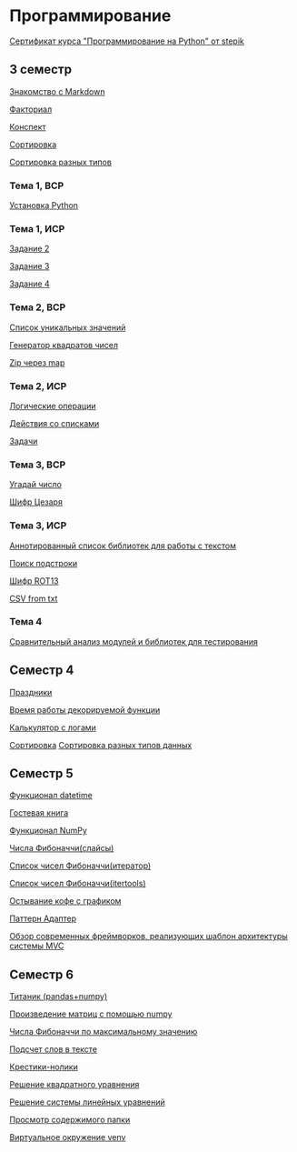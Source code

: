 # Программирование

[Сертификат курса "Программирование на Python" от stepik](https://stepik.org/cert/380671)

## 3 семестр
[Знакомство с Markdown](https://github.com/DementedJim/Markdown)

[Факториал](https://github.com/DementedJim/programming/blob/master/3%20семестр/Факториал.py)

[Конспект](https://github.com/DementedJim/22-11-2018)

[Сортировка](https://github.com/DementedJim/18-10-2018-Python)

[Сортировка разных типов](https://github.com/DementedJim/programming/blob/master/3%20семестр/Сортировка.py)
### Тема 1, ВСР
[Установка Python](https://github.com/DementedJim/programming/blob/master/3%20семестр/Тема%201/Установка%20Python%20на%20Windows.pdf)
### Тема 1, ИСР
[Задание 2](https://github.com/DementedJim/programming/blob/master/3%20семестр/Тема%201/ИСР/Задание%202.py)

[Задание 3](https://github.com/DementedJim/programming/blob/master/3%20семестр/Тема%201/ИСР/Задание%203.py)

[Задание 4](https://github.com/DementedJim/programming/blob/master/3%20семестр/Тема%201/ИСР/Задание%204.py)

### Тема 2, ВСР
[Список уникальных значений](https://github.com/DementedJim/programming/blob/master/3%20семестр/Тема%202/ВСР/Список%20уникальных%20значений.py)

[Генератор квадратов чисел](https://github.com/DementedJim/programming/blob/master/3%20семестр/Тема%202/ВСР/Генератор%20квадратов.py)

[Zip через map](https://github.com/DementedJim/programming/blob/master/3%20семестр/Тема%202/ВСР/ZipMap.py)

### Тема 2, ИСР
[Логические операции](https://github.com/DementedJim/programming/blob/master/3%20семестр/Тема%202/ИСР/Задание%201%2B2.py)

[Действия со списками](https://github.com/DementedJim/programming/blob/master/3%20семестр/Тема%202/ИСР/Задание%203.py)

[Задачи](https://github.com/DementedJim/programming/blob/master/3%20семестр/Тема%202/ИСР/Задание%204.py)

### Тема 3, ВСР
[Угадай число](https://github.com/DementedJim/programming/blob/master/3%20семестр/Тема%203/ВСР/Угадай%20число.py)

[Шифр Цезаря](https://github.com/DementedJim/programming/blob/master/3%20семестр/Тема%203/ВСР/Шифр%20Цезаря.py)

### Тема 3, ИСР
[Аннотированный список библиотек для работы с текстом](https://github.com/DementedJim/programming/blob/master/3%20семестр/Тема%203/ИСР/Аннотированный%20список%20библиотек%20для%20работы%20с%20текстом.pdf)

[Поиск подстроки](https://github.com/DementedJim/programming/blob/master/3%20семестр/Тема%203/ИСР/Поиск%20подстроки.py)

[Шифр ROT13](https://github.com/DementedJim/programming/blob/master/3%20семестр/Тема%203/ИСР/rot13.py)

[CSV from txt](https://github.com/DementedJim/programming/blob/master/3%20семестр/Тема%203/ИСР/CSV%20creator.py)

### Тема 4
[Сравнительный анализ модулей и библиотек для тестирования](https://github.com/DementedJim/programming/blob/master/3%20семестр/Тема%204/Сравнительный%20анализ%20модулей%20и%20библиотек%20для%20тестирования.pdf)

## Семестр 4
[Праздники](https://github.com/DementedJim/programming/blob/master/4%20семестр/Праздники.py)

[Время работы декорируемой функции](https://github.com/DementedJim/programming/blob/master/4%20семестр/Время%20выполнения.py)

[Калькулятор с логами](https://github.com/DementedJim/programming/blob/master/4%20семестр/logcalc.py)


[Сортировка](https://github.com/DementedJim/programming/blob/master/4%20семестр/Сортировка.py)
[Сортировка разных типов данных](https://github.com/DementedJim/programming/blob/master/4%20семестр/Сортировка%20разных%20типов%20данных.py)

## Семестр 5
[Функционал datetime](https://github.com/DementedJim/programming/blob/master/5%20семестр/datetime.md)

[Гостевая книга](https://github.com/DementedJim/programming/tree/master/5%20семестр/Гостевая%20книга)

[Функционал NumPy](https://github.com/DementedJim/programming/tree/master/5%20семестр/numpy)

[Числа Фибоначчи(слайсы)](https://github.com/DementedJim/programming/blob/master/5%20семестр/fibonacci%20(slices).py)

[Список чисел Фибоначчи(итератор)](https://github.com/DementedJim/programming/blob/master/5%20семестр/fibonacci%20(iterator).py)

[Список чисел Фибоначчи(itertools)](https://github.com/DementedJim/programming/blob/master/5%20семестр/fibonacci%20(itertools).py)

[Остывание кофе с графиком](https://github.com/DementedJim/programming/tree/master/4%20семестр/Coffee%20(остывание%20кофе%2C%20вычисления%20с%20графикой))

[Паттерн Адаптер](https://github.com/DementedJim/programming/blob/master/5%20семестр/adapter.md)

[Обзор современных фреймворков, реализующих шаблон архитектуры системы MVC](https://github.com/DementedJim/programming/blob/master/5%20семестр/Фреймворки%20для%20MVC.md)



## Семестр 6
[Титаник (pandas+numpy)](https://github.com/DementedJim/programming/tree/master/6%20семестр/Титаник)

[Произведение матриц с помощью numpy](https://github.com/DementedJim/programming/blob/master/6%20семестр/Произведение%20матриц%20с%20помощью%20numpy.py)

[Числа Фибоначчи по максимальному значению](https://github.com/DementedJim/programming/blob/master/5%20семестр/fibonacci%20(generator).py)

[Подсчет слов в тексте](https://github.com/DementedJim/programming/blob/master/6%20семестр/Подсчет%20слов.py)

[Крестики-нолики](https://github.com/DementedJim/programming/blob/master/6%20семестр/Крестики-нолики.py)

[Решение квадратного уравнения](https://github.com/DementedJim/programming/tree/master/6%20семестр/Квадратное%20уравнение)

[Решение системы линейных уравнений](https://github.com/DementedJim/programming/tree/master/6%20семестр/Система%20линейных%20уравнений)

[Просмотр содержимого папки](https://github.com/DementedJim/programming/tree/master/6%20семестр/folder_chooser)

[Виртуальное окружение venv](https://github.com/DementedJim/programming/tree/master/6%20семестр/Виртуальное%20окружение)



